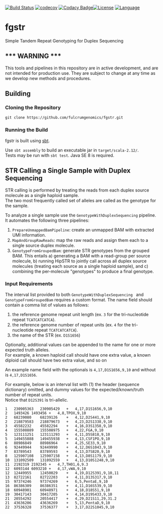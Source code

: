 [![Build Status](https://travis-ci.org/fulcrumgenomics/fgstr.svg?branch=devel)](https://travis-ci.org/fulcrumgenomics/fgstr)
[![codecov](https://codecov.io/gh/fulcrumgenomics/fgstr/branch/devel/graph/badge.svg)](https://codecov.io/gh/fulcrumgenomics/fgstr)
[![Codacy Badge](https://api.codacy.com/project/badge/Grade/ff514740e09f4ed0a62fbff805a2de59)](https://www.codacy.com/app/nilshomer/fgstr?utm_source=github.com&amp;utm_medium=referral&amp;utm_content=fulcrumgenomics/fgstr&amp;utm_campaign=Badge_Grade)[![License](http://img.shields.io/badge/license-MIT-blue.svg)](https://github.com/fulcrumgenomics/fgstr/blob/devel/LICENSE)
[![Language](http://img.shields.io/badge/language-scala-brightgreen.svg)](http://www.scala-lang.org/)

# fgstr

Simple Tandem Repeat Genotyping for Duplex Sequencing

## *** WARNING ***

This tools and pipelines in this repository are in active development, and are not intended for production use.
They are subject to change at any time as we develop new methods and procedures.

## Building 
### Cloning the Repository

`git clone https://github.com/fulcrumgenomics/fgstr.git`

### Running the Build
fgstr is built using [sbt](http://www.scala-sbt.org/).

Use ```sbt assembly``` to build an executable jar in ```target/scala-2.12/```.  
Tests may be run with ```sbt test```.
Java SE 8 is required.

## STR Calling a Single Sample with Duplex Sequencing

STR calling is performed by treating the reads from each duplex source molecule as a single haploid sample.  
The two most frequently called set of alleles are called as the genotype for the sample.

To analyze a single sample use the `GenotypeWithDuplexSequencing` pipeline.  It automates the following three pipelines:

1. `PrepareUnmappedBamPipeline`: create an unmapped BAM with extracted UMI information.
2. `MapAndGroupRawReads`: map the raw reads and assign them each to a single source duplex molecule.
3. `GenotypeFromGroupedBam`: generate STR genotypes from the grouped BAM. 
This entails a) generating a BAM with a read-group per source molecule, b) running HipSTR to jointly call across all duplex source molecules (treating each source as a single haploid sample), and c) combining the per-molecule "genotypes" to produce a final genotype.

### Input Requirements

The interval list provided to both `GenotypeWithDuplexSequencing ` and `GenotypeFromGroupedBam` requires a custom format.
The name field should contain a comma list of values as follows:

  1. the reference genome repeat unit length (ex. `3` for the tri-nucleotide repeat `TCATCATCATCA`).
  2. the reference genome number of repeat units (ex. `4` for the tri-nucleotide repeat `TCATCATCATCA`).
  3. the name of the STR (ex. `D1S1656`)
 
Optionally, additional values can be appended to the name for one or more expected truth alleles.  
For example, a known haploid call should have one extra value, a known diploid call should have two extra value, and so on
  
An example name field with the optionals is `4,17,D1S1656,9,10` and without is `4,17,D1S1656`.

For example, below is an interval list with (1) the header (sequence dictionary) omitted, and dummy values for the expected/known/truth number of repeat units.  
Notice that `D12S391` is tri-allelic.

```
1   230905363   230905429   +   4,17,D1S1656,9,10
2   1493426 1493456 +   4,8,TPOX,9,10
2   68239080    68239126    +   4,12,D2S441,9,10
2   218879583   218879673   +   4,23,D2S1338,9,10
3   45582232    45582294    +   4,16,D3S1358,9,10
4   155508889   155508975   +   4,22,FGA,9,10
5   123111251   123111293   +   4,11,D5S818,9,10
5   149455888   149455938   +   4,13,CSF1PO,9,10
6   88986849    88986964    +   4,25,SE33,9,10
6   92449944    92449990    +   4,12,D6S1043,9,10
7   83789543    83789593    +   4,13,D7S820,9,10
8   125907108   125907158   +   4,13,D8S1179,9,10
10  131092509   131092559   +   4,13,D10S1248,9,10
11  2192319 2192345 +   4,7,TH01,6,9.3
12  6093144 6093210 +   4,17,vWA,9,10
12  12449955    12450029    +   4,19,D12S391,9,10,11
13  82722161    82722203    +   4,11,D13S317,9,10
15  97374246    97374269    +   6,5,PentaE,9,10
16  86386309    86386351    +   4,11,D16S539,9,10
18  60948901    60948971    +   4,18,D18S51,9,10
19  30417143    30417205    +   4,14,D19S433,9,10
21  20554292    20554417    +   4,29,D21S11,29,31.2
21  43636206    43636269    +   5,13,PentaD,9,10
22  37536328    37536377    +   3,17,D22S1045,9,10
```
